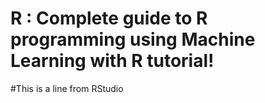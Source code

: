 # R : Complete guide to R programming using Machine Learning with R tutorial!
#This is a line from RStudio